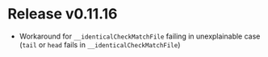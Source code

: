 # Release v0.11.16

- Workaround for `__identicalCheckMatchFile` failing in unexplainable case (`tail` or `head` fails in `__identicalCheckMatchFile`)
